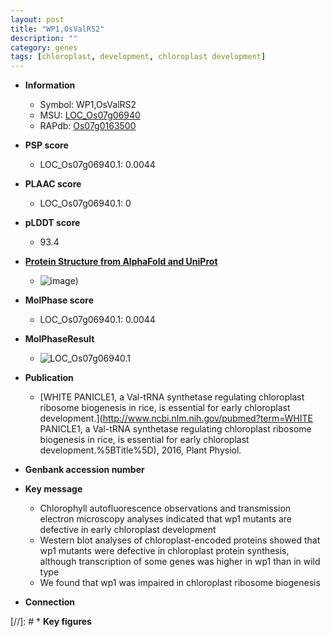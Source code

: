 ```yaml
---
layout: post
title: "WP1,OsValRS2"
description: ""
category: genes
tags: [chloroplast, development, chloroplast development]
---
```


* **Information**  
    + Symbol: WP1,OsValRS2  
    + MSU: [LOC_Os07g06940](http://rice.plantbiology.msu.edu/cgi-bin/ORF_infopage.cgi?orf=LOC_Os07g06940)  
    + RAPdb: [Os07g0163500](http://rapdb.dna.affrc.go.jp/viewer/gbrowse_details/irgsp1?name=Os07g0163500)  

* **PSP score**  
    + LOC_Os07g06940.1: 0.0044 

* **PLAAC score**  
    + LOC_Os07g06940.1: 0 

* **pLDDT score**
    + 93.4

* **[Protein Structure from AlphaFold and UniProt](https://www.uniprot.org/uniprotkb/Q0D8F6/entry#structure)**
    + ![image](https://ricepsp.github.io/images/Q0/AF-Q0D8F6-F1.png))

* **MolPhase score**
    + LOC_Os07g06940.1: 0.0044

* **MolPhaseResult**
    + ![LOC_Os07g06940.1](https://ricepsp.github.io/pictures/LOC_Os07g/LOC_Os07g06940.1.png)

* **Publication**  
    + [WHITE PANICLE1, a Val-tRNA synthetase regulating chloroplast ribosome biogenesis in rice, is essential for early chloroplast development.](http://www.ncbi.nlm.nih.gov/pubmed?term=WHITE PANICLE1, a Val-tRNA synthetase regulating chloroplast ribosome biogenesis in rice, is essential for early chloroplast development.%5BTitle%5D), 2016, Plant Physiol.

* **Genbank accession number**  

* **Key message**  
    + Chlorophyll autofluorescence observations and transmission electron microscopy analyses indicated that wp1 mutants are defective in early chloroplast development
    + Western blot analyses of chloroplast-encoded proteins showed that wp1 mutants were defective in chloroplast protein synthesis, although transcription of some genes was higher in wp1 than in wild type
    + We found that wp1 was impaired in chloroplast ribosome biogenesis

* **Connection**  

[//]: # * **Key figures**  


